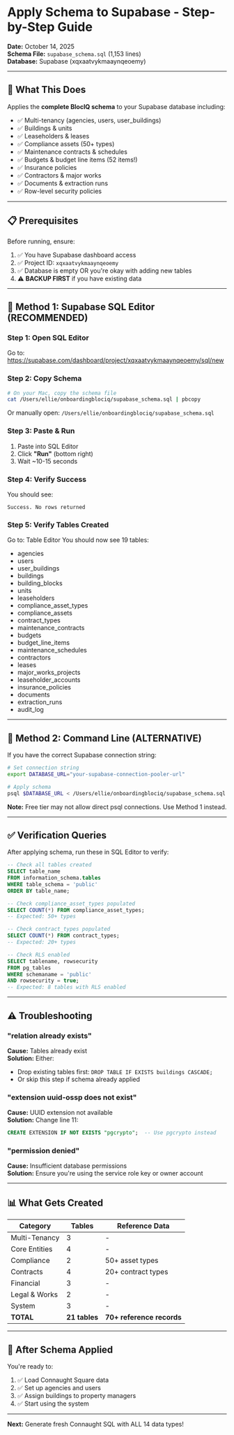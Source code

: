 # Apply Schema to Supabase - Step-by-Step Guide

**Date:** October 14, 2025  
**Schema File:** `supabase_schema.sql` (1,153 lines)  
**Database:** Supabase (xqxaatvykmaaynqeoemy)

---

## 🎯 What This Does

Applies the **complete BlocIQ schema** to your Supabase database including:
- ✅ Multi-tenancy (agencies, users, user_buildings)
- ✅ Buildings & units
- ✅ Leaseholders & leases
- ✅ Compliance assets (50+ types)
- ✅ Maintenance contracts & schedules
- ✅ Budgets & budget line items (52 items!)
- ✅ Insurance policies
- ✅ Contractors & major works
- ✅ Documents & extraction runs
- ✅ Row-level security policies

---

## 📋 Prerequisites

Before running, ensure:
1. ✅ You have Supabase dashboard access
2. ✅ Project ID: `xqxaatvykmaaynqeoemy`
3. ✅ Database is empty OR you're okay with adding new tables
4. ⚠️ **BACKUP FIRST** if you have existing data

---

## 🚀 Method 1: Supabase SQL Editor (RECOMMENDED)

### Step 1: Open SQL Editor
Go to: https://supabase.com/dashboard/project/xqxaatvykmaaynqeoemy/sql/new

### Step 2: Copy Schema
```bash
# On your Mac, copy the schema file
cat /Users/ellie/onboardingblociq/supabase_schema.sql | pbcopy
```

Or manually open: `/Users/ellie/onboardingblociq/supabase_schema.sql`

### Step 3: Paste & Run
1. Paste into SQL Editor
2. Click **"Run"** (bottom right)
3. Wait ~10-15 seconds

### Step 4: Verify Success
You should see:
```
Success. No rows returned
```

### Step 5: Verify Tables Created
Go to: Table Editor
You should now see 19 tables:
- agencies
- users
- user_buildings
- buildings
- building_blocks
- units
- leaseholders
- compliance_asset_types
- compliance_assets
- contract_types
- maintenance_contracts
- budgets
- budget_line_items
- maintenance_schedules
- contractors
- leases
- major_works_projects
- leaseholder_accounts
- insurance_policies
- documents
- extraction_runs
- audit_log

---

## 🚀 Method 2: Command Line (ALTERNATIVE)

If you have the correct Supabase connection string:

```bash
# Set connection string
export DATABASE_URL="your-supabase-connection-pooler-url"

# Apply schema
psql $DATABASE_URL < /Users/ellie/onboardingblociq/supabase_schema.sql
```

**Note:** Free tier may not allow direct psql connections. Use Method 1 instead.

---

## ✅ Verification Queries

After applying schema, run these in SQL Editor to verify:

```sql
-- Check all tables created
SELECT table_name 
FROM information_schema.tables 
WHERE table_schema = 'public' 
ORDER BY table_name;

-- Check compliance_asset_types populated
SELECT COUNT(*) FROM compliance_asset_types;
-- Expected: 50+ types

-- Check contract_types populated  
SELECT COUNT(*) FROM contract_types;
-- Expected: 20+ types

-- Check RLS enabled
SELECT tablename, rowsecurity 
FROM pg_tables 
WHERE schemaname = 'public' 
AND rowsecurity = true;
-- Expected: 8 tables with RLS enabled
```

---

## ⚠️ Troubleshooting

### "relation already exists"
**Cause:** Tables already exist  
**Solution:** Either:
- Drop existing tables first: `DROP TABLE IF EXISTS buildings CASCADE;`
- Or skip this step if schema already applied

### "extension uuid-ossp does not exist"
**Cause:** UUID extension not available  
**Solution:** Change line 11:
```sql
CREATE EXTENSION IF NOT EXISTS "pgcrypto";  -- Use pgcrypto instead
```

### "permission denied"
**Cause:** Insufficient database permissions  
**Solution:** Ensure you're using the service role key or owner account

---

## 📊 What Gets Created

| Category | Tables | Reference Data |
|----------|--------|----------------|
| Multi-Tenancy | 3 | - |
| Core Entities | 4 | - |
| Compliance | 2 | 50+ asset types |
| Contracts | 4 | 20+ contract types |
| Financial | 3 | - |
| Legal & Works | 2 | - |
| System | 3 | - |
| **TOTAL** | **21 tables** | **70+ reference records** |

---

## 🎉 After Schema Applied

You're ready to:
1. ✅ Load Connaught Square data
2. ✅ Set up agencies and users
3. ✅ Assign buildings to property managers
4. ✅ Start using the system

---

**Next:** Generate fresh Connaught SQL with ALL 14 data types!

